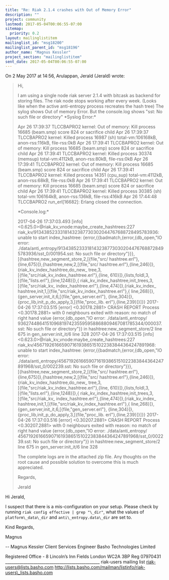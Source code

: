 ```yaml
---
title: "Re: Riak 2.1.4 crashes with Out of Memory Error"
description: ""
project: community
lastmod: 2017-05-04T00:06:55-07:00
sitemap:
  priority: 0.2
layout: mailinglistitem
mailinglist_id: "msg18200"
mailinglist_parent_id: "msg18196"
author_name: "Magnus Kessler"
project_section: "mailinglistitem"
sent_date: 2017-05-04T00:06:55-07:00
---
```



On 2 May 2017 at 14:56, Arulappan, Jerald (Jerald) 
wrote:

> Hi,
>
> I am using a single node riak server 2.1.4 with bitcask as backend for
> storing files.
> The riak node stops working after every week. (Looks like when the active
> anti-entropy process recreates the hash tree)
> The sylog shows Out of memory Error. But the console.log shows "sst: No
> such file or directory"
> \*Syslog Error:\*
>
> Apr 26 17:39:37 TLCCBAPRO2 kernel: Out of memory: Kill process 16685
> (beam.smp) score 824 or sacrifice child
> Apr 26 17:39:37 TLCCBAPRO2 kernel: Killed process 16987 (sh)
> total-vm:106168kB, anon-rss:116kB, file-rss:0kB
> Apr 26 17:39:41 TLCCBAPRO2 kernel: Out of memory: Kill process 16685
> (beam.smp) score 824 or sacrifice child
> Apr 26 17:39:41 TLCCBAPRO2 kernel: Killed process 30374 (memsup)
> total-vm:4112kB, anon-rss:80kB, file-rss:0kB
> Apr 26 17:39:41 TLCCBAPRO2 kernel: Out of memory: Kill process 16685
> (beam.smp) score 824 or sacrifice child
> Apr 26 17:39:41 TLCCBAPRO2 kernel: Killed process 14351 (cpu\_sup)
> total-vm:4112kB, anon-rss:68kB, file-rss:0kB
> Apr 26 17:39:41 TLCCBAPRO2 kernel: Out of memory: Kill process 16685
> (beam.smp) score 824 or sacrifice child
> Apr 26 17:39:41 TLCCBAPRO2 kernel: Killed process 30385 (sh)
> total-vm:106164kB, anon-rss:136kB, file-rss:416kB
> Apr 26 17:44:48 TLCCBAPRO2 run\_erl[16682]: Erlang closed the connection.
>
> \*Console.log:\*
>
> 2017-04-26 17:37:03.493 [info] 
> <0.625.0>@riak\_kv\_vnode:maybe\_create\_hashtrees:227
> riak\_kv/91343852333181432387730302044767688728495783936: unable to start
> index\_hashtree: {error,{{badmatch,{error,{db\_open,"IO error:
> ./data/anti\_entropy/91343852333181432387730302044767688728495783936/sst\_0/001954.sst:
> No such file or directory"}}},[{hashtree,new\_segment\_store,2,[{file,"src/
> hashtree.erl"},{line,675}]},{hashtree,new,2,[{file,"src/
> hashtree.erl"},{line,246}]},{riak\_kv\_index\_hashtree,do\_new\_
> tree,3,[{file,"src/riak\_kv\_index\_hashtree.erl"},{line,
> 610}]},{lists,foldl,3,[{file,"lists.erl"},{line,1248}]},{
> riak\_kv\_index\_hashtree,init\_trees,3,[{file,"src/riak\_kv\_
> index\_hashtree.erl"},{line,474}]},{riak\_kv\_index\_
> hashtree,init,1,[{file,"src/riak\_kv\_index\_hashtree.erl"},{
> line,268}]},{gen\_server,init\_it,6,[{file,"gen\_server.erl"},
> {line,304}]},{proc\_lib,init\_p\_do\_apply,3,[{file,"proc\_lib.
> erl"},{line,239}]}]}}
> 2017-04-26 17:37:03.515 [error] <0.30178.2881> CRASH REPORT Process
> <0.30178.2881> with 0 neighbours exited with reason: no match of right hand
> value {error,{db\_open,"IO error: ./data/anti\_entropy/
> 936274486415109681974235595958868809467081785344/000037.sst: No such file
> or directory"}} in hashtree:new\_segment\_store/2 line 675 in
> gen\_server:init\_it/6 line 328
> 2017-04-26 17:37:03.515 [info] 
> <0.623.0>@riak\_kv\_vnode:maybe\_create\_hashtrees:227
> riak\_kv/45671926166590716193865151022383844364247891968: unable to start
> index\_hashtree: {error,{{badmatch,{error,{db\_open,"IO error:
> ./data/anti\_entropy/45671926166590716193865151022383844364247891968/sst\_0/002239.sst:
> No such file or directory"}}},[{hashtree,new\_segment\_store,2,[{file,"src/
> hashtree.erl"},{line,675}]},{hashtree,new,2,[{file,"src/
> hashtree.erl"},{line,246}]},{riak\_kv\_index\_hashtree,do\_new\_
> tree,3,[{file,"src/riak\_kv\_index\_hashtree.erl"},{line,
> 610}]},{lists,foldl,3,[{file,"lists.erl"},{line,1248}]},{
> riak\_kv\_index\_hashtree,init\_trees,3,[{file,"src/riak\_kv\_
> index\_hashtree.erl"},{line,474}]},{riak\_kv\_index\_
> hashtree,init,1,[{file,"src/riak\_kv\_index\_hashtree.erl"},{
> line,268}]},{gen\_server,init\_it,6,[{file,"gen\_server.erl"},
> {line,304}]},{proc\_lib,init\_p\_do\_apply,3,[{file,"proc\_lib.
> erl"},{line,239}]}]}}
> 2017-04-26 17:37:03.516 [error] <0.30207.2881> CRASH REPORT Process
> <0.30207.2881> with 0 neighbours exited with reason: no match of right hand
> value {error,{db\_open,"IO error: ./data/anti\_entropy/
> 45671926166590716193865151022383844364247891968/sst\_0/002239.sst: No such
> file or directory"}} in hashtree:new\_segment\_store/2 line 675 in
> gen\_server:init\_it/6 line 328
>
>
>
> The complete logs are in the attached zip file. Any thoughts on the root
> cause and possible solution to overcome this is much appreciated.
>
>
>
> Regards,
>
> Jerald
>
>
>


Hi Jerald,

I suspect that there is a mis-configuration on your setup. Please check by
running `riak config effective | grep "\_dir"`, what the values of
`platform\_data\_dir` and `anti\_entropy.data\_dir` are set to.

Kind Regards,

Magnus


-- 
Magnus Kessler
Client Services Engineer
Basho Technologies Limited

Registered Office - 8 Lincoln’s Inn Fields London WC2A 3BP Reg 07970431
\_\_\_\_\_\_\_\_\_\_\_\_\_\_\_\_\_\_\_\_\_\_\_\_\_\_\_\_\_\_\_\_\_\_\_\_\_\_\_\_\_\_\_\_\_\_\_
riak-users mailing list
riak-users@lists.basho.com
http://lists.basho.com/mailman/listinfo/riak-users\_lists.basho.com

